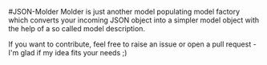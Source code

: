 #JSON-Molder
Molder is just another model populating model factory which converts your incoming JSON
object into a simpler model object with the help of a so called model description.

If you want to contribute, feel free to raise an issue or open a pull request - I'm glad
if my idea fits your needs ;)
